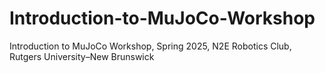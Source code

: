 # Introduction-to-MuJoCo-Workshop
Introduction to MuJoCo Workshop, Spring 2025, N2E Robotics Club, Rutgers University–New Brunswick
